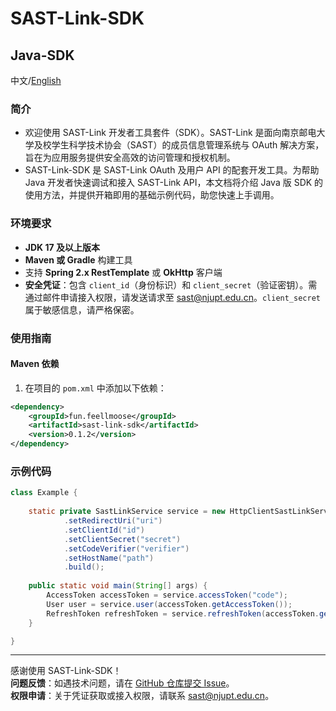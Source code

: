 # SAST-Link-SDK

## Java-SDK

中文/[English](https://github.com/feellmoose/sast-link-java-sdk/blob/main/README.md)

### 简介

- 欢迎使用 SAST-Link 开发者工具套件（SDK）。SAST-Link 是面向南京邮电大学及校学生科学技术协会（SAST）的成员信息管理系统与 OAuth 解决方案，旨在为应用服务提供安全高效的访问管理和授权机制。
- SAST-Link-SDK 是 SAST-Link OAuth 及用户 API 的配套开发工具。为帮助 Java 开发者快速调试和接入 SAST-Link API，本文档将介绍 Java 版 SDK 的使用方法，并提供开箱即用的基础示例代码，助您快速上手调用。

### 环境要求

- **JDK 17 及以上版本**
- **Maven 或 Gradle** 构建工具
- 支持 **Spring 2.x RestTemplate** 或 **OkHttp** 客户端
- **安全凭证**：包含 `client_id`（身份标识）和 `client_secret`（验证密钥）。需通过邮件申请接入权限，请发送请求至 [sast@njupt.edu.cn](mailto:sast@njupt.edu.cn)。`client_secret` 属于敏感信息，请严格保密。

### 使用指南

#### Maven 依赖

1. 在项目的 `pom.xml` 中添加以下依赖：

```xml
<dependency>
    <groupId>fun.feellmoose</groupId>
    <artifactId>sast-link-sdk</artifactId>
    <version>0.1.2</version>
</dependency>
```

### 示例代码

```java
class Example {
    
    static private SastLinkService service = new HttpClientSastLinkService.Builder()
            .setRedirectUri("uri")
            .setClientId("id")
            .setClientSecret("secret")
            .setCodeVerifier("verifier")
            .setHostName("path")
            .build();
    
    public static void main(String[] args) {
        AccessToken accessToken = service.accessToken("code");
        User user = service.user(accessToken.getAccessToken());
        RefreshToken refreshToken = service.refreshToken(accessToken.getRefreshToken());
    }

}
```

---

感谢使用 SAST-Link-SDK！  
**问题反馈**：如遇技术问题，请在 [GitHub 仓库提交 Issue](https://github.com/your-repo-link)。  
**权限申请**：关于凭证获取或接入权限，请联系 [sast@njupt.edu.cn](mailto:sast@njupt.edu.cn)。

